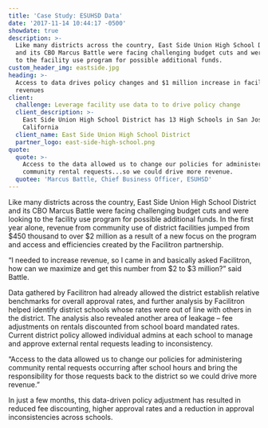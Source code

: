```yaml
---
title: 'Case Study: ESUHSD Data'
date: '2017-11-14 10:44:17 -0500'
showdate: true
description: >-
  Like many districts across the country, East Side Union High School District
  and its CBO Marcus Battle were facing challenging budget cuts and were looking
  to the facility use program for possible additional funds.
custom_header_img: eastside.jpg
heading: >-
  Access to data drives policy changes and $1 million increase in facility
  revenues
client:
  challenge: Leverage facility use data to to drive policy change
  client_description: >-
    East Side Union High School District has 13 High Schools in San Jose,
    California
  client_name: East Side Union High School District
  partner_logo: east-side-high-school.png
quote:
  quote: >-
    Access to the data allowed us to change our policies for administering
    community rental requests...so we could drive more revenue.
  quotee: 'Marcus Battle, Chief Business Officer, ESUHSD'
---
```

Like many districts across the country, East Side Union High School District and its CBO Marcus Battle were facing challenging budget cuts and were looking to the facility use program for possible additional funds. In the first year alone, revenue from community use of district facilities jumped from $450 thousand to over $2 million as a result of a new focus on the program and access and efficiencies created by the Facilitron partnership.

“I needed to increase revenue, so I came in and basically asked Facilitron, how can we maximize and get this number from $2 to $3 million?” said Battle.

Data gathered by Facilitron had already allowed the district establish relative benchmarks for overall approval rates, and further analysis by Facilitron helped identify district schools whose rates were out of line with others in the district. The analysis also revealed another area of
leakage – fee adjustments on rentals discounted from school board mandated rates. Current district policy allowed individual admins at each school to manage and approve external rental requests leading to inconsistency.

“Access to the data allowed us to change our policies for administering community rental requests occurring after school hours and bring the responsibility for those requests back to the district so we could drive more revenue.”

In just a few months, this data-driven policy adjustment has resulted in reduced fee discounting, higher approval rates and a reduction in approval inconsistencies across schools.
